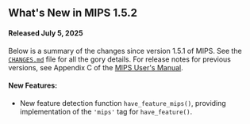 What's New in MIPS 1.5.2
------------------------

#### Released July 5, 2025

Below is a summary of the changes since version 1.5.1 of MIPS. See the
[`CHANGES.md`][1] file for all the gory details. For release notes for
previous versions, see Appendix C of the [MIPS User's Manual][2].

#### New Features:
  - New feature detection function `have_feature_mips()`, providing
    implementation of the `'mips'` tag for `have_feature()`.


[1]: ../../CHANGES.md
[2]: ../MIPS-manual.pdf
[3]: https://matpower.org/doc/mips/
